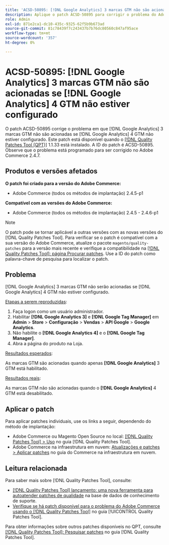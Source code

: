 ```yaml
---
title: 'ACSD-50895: [!DNL Google Analytics] 3 marcas GTM não são acionadas se o GTM [!DNL Google Analytics] 4 não estiver configurado'
description: Aplique o patch ACSD-50895 para corrigir o problema do Adobe Commerce em que as tags GTM  [!DNL Google Analytics] 3 não são acionadas se o GTM [!DNL Google Analytics] 4 não estiver configurado.
role: Admin
exl-id: 871e2ca1-dc10-435c-9325-62f5b9b673ad
source-git-commit: 81c78439f7c243437b7b76dc80560c847af95ace
workflow-type: tm+mt
source-wordcount: '357'
ht-degree: 0%

---
```


# ACSD-50895: [!DNL Google Analytics] 3 marcas GTM não são acionadas se [!DNL Google Analytics] 4 GTM não estiver configurado

O patch ACSD-50895 corrige o problema em que [!DNL Google Analytics] 3 marcas GTM não são acionadas se [!DNL Google Analytics] 4 GTM não estiver configurado. Este patch está disponível quando o [[!DNL Quality Patches Tool (QPT)]](https://experienceleague.adobe.com/en/docs/commerce-knowledge-base/kb/announcements/commerce-announcements/magento-quality-patches-released-new-tool-to-self-serve-quality-patches) 1.1.33 está instalado. A ID do patch é ACSD-50895. Observe que o problema está programado para ser corrigido no Adobe Commerce 2.4.7.

## Produtos e versões afetados

**O patch foi criado para a versão do Adobe Commerce:**

* Adobe Commerce (todos os métodos de implantação) 2.4.5-p1

**Compatível com as versões do Adobe Commerce:**

* Adobe Commerce (todos os métodos de implantação) 2.4.5 - 2.4.6-p1

>[!NOTE]
>
>O patch pode se tornar aplicável a outras versões com as novas versões do [!DNL Quality Patches Tool]. Para verificar se o patch é compatível com a sua versão do Adobe Commerce, atualize o pacote `magento/quality-patches` para a versão mais recente e verifique a compatibilidade na [[!DNL Quality Patches Tool]: página Procurar patches](https://experienceleague.adobe.com/tools/commerce-quality-patches/index.html). Use a ID do patch como palavra-chave de pesquisa para localizar o patch.

## Problema

[!DNL Google Analytics] 3 marcas GTM não serão acionadas se [!DNL Google Analytics] 4 GTM não estiver configurado.

<u>Etapas a serem reproduzidas</u>:

1. Faça logon como um usuário administrador.
1. Habilitar **[!DNL Google Analytics 3]** e **[!DNL Google Tag Manager]** em **Admin** > **Store** > **Configuração** > **Vendas** > **API Google** > **Google Analytics**.
1. Não habilite o **[!DNL Google Analytics 4]** e o **[!DNL Google Tag Manager]**.
1. Abra a página do produto na Loja.

<u>Resultados esperados</u>:

As marcas GTM são acionadas quando apenas **[!DNL Google Analytics]** 3 GTM está habilitado.

<u>Resultados reais</u>:

As marcas GTM não são acionadas quando o **[!DNL Google Analytics]** 4 GTM está desabilitado.

## Aplicar o patch

Para aplicar patches individuais, use os links a seguir, dependendo do método de implantação:

* Adobe Commerce ou Magento Open Source no local: [[!DNL Quality Patches Tool] > Uso](/help/tools/quality-patches-tool/usage.md) no guia [!DNL Quality Patches Tool].
* Adobe Commerce na infraestrutura em nuvem: [Atualizações e patches > Aplicar patches](https://experienceleague.adobe.com/docs/commerce-cloud-service/user-guide/develop/upgrade/apply-patches.html) no guia do Commerce na infraestrutura em nuvem.

## Leitura relacionada

Para saber mais sobre [!DNL Quality Patches Tool], consulte:

* [[!DNL Quality Patches Tool] lançamento: uma nova ferramenta para autoatender patches de qualidade](https://experienceleague.adobe.com/en/docs/commerce-knowledge-base/kb/announcements/commerce-announcements/magento-quality-patches-released-new-tool-to-self-serve-quality-patches) na base de dados de conhecimento de suporte.
* [Verifique se há patch disponível para o problema do Adobe Commerce usando o  [!DNL Quality Patches Tool]](/help/tools/quality-patches-tool/patches-available-in-qpt/check-patch-for-magento-issue-with-magento-quality-patches.md) no guia [!UICONTROL Quality Patches Tool].


Para obter informações sobre outros patches disponíveis no QPT, consulte [[!DNL Quality Patches Tool]: Pesquisar patches](https://experienceleague.adobe.com/tools/commerce-quality-patches/index.html) no guia [!DNL Quality Patches Tool].
